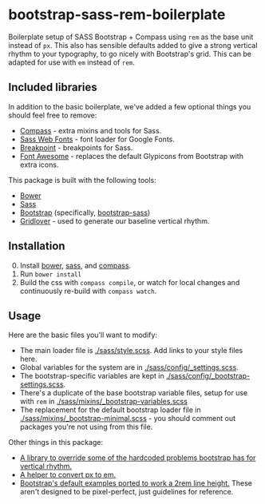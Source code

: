 # bootstrap-sass-rem-boilerplate
Boilerplate setup of SASS Bootstrap + Compass using `rem` as the base unit instead of `px`.  This also has sensible defaults added to give a strong vertical rhythm to your typography, to go nicely with Bootstrap's grid.  This can be adapted for use with `em` instead of `rem`.

## Included libraries

In addition to the basic boilerplate, we've added a few optional things you should feel free to remove:

* [Compass](http://compass-style.org/) - extra mixins and tools for Sass.
* [Sass Web Fonts](https://github.com/penman/Sass-Web-Fonts) - font loader for Google Fonts.
* [Breakpoint](https://github.com/at-import/breakpoint) - breakpoints for Sass.
* [Font Awesome](http://fortawesome.github.io/Font-Awesome/) - replaces the default Glypicons from Bootstrap with extra icons.

This package is built with the following tools:

* [Bower](http://bower.io/)
* [Sass](http://sass-lang.com/)
* [Bootstrap](http://getbootstrap.com/) (specifically, [bootstrap-sass](https://github.com/twbs/bootstrap-sass))
* [Gridlover](http://www.gridlover.net/app/) - used to generate our baseline vertical rhythm.


## Installation

0. Install [bower](http://bower.io/#install-bower), [sass](http://sass-lang.com/install), and [compass](http://compass-style.org/install/).
1. Run `bower install`
2. Build the css with `compass compile`, or watch for local changes and continuously re-build with `compass watch`.

## Usage

Here are the basic files you'll want to modify:

* The main loader file is [./sass/style.scss](./sass/style.scss).  Add links to your style files here.
* Global variables for the system are in [./sass/config/_settings.scss](./sass/config/_settings.scss).
* The bootstrap-specific variables are kept in [./sass/config/_bootstrap-settings.scss](./sass/config/_bootstrap-settings.scss).
* There's a duplicate of the base bootstrap variable files, setup for use with `rem` in [./sass/mixins/_bootstrap-variables.scss](./sass/mixins/_bootstrap-variables.scss)
* The replacement for the default bootstrap loader file in [./sass/mixins/_bootstrap-minimal.scss](./sass/mixins/_bootstrap-minimal.scss) - you should comment out packages you're not using from this file.

Other things in this package:

* [A library to override some of the hardcoded problems bootstrap has for vertical rhythm.](./sass/mixins/_bootstrap-overrides.scss)
* [A helper to convert px to em.](./sass/mixins/_em.scss)
* [Bootstrap's default examples ported to work a 2rem line height.](./examples/)  These aren't designed to be pixel-perfect, just guidelines for reference.
